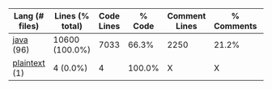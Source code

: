 |Lang (# files)|Lines (% total)|Code Lines|% Code|Comment Lines|% Comments|Blank Lines|% Blank|
| --- | --- | --- | --- | --- | --- | --- | --- |
|[java](https://github.com/FRCTeam5199/Robot-Code-2021/tree/souper-secret-contraband/statistics/java/lines_descending.md) (96)|10600 (100.0%)|7033|66.3%|2250|21.2%|1317|12.4%|
|[plaintext](https://github.com/FRCTeam5199/Robot-Code-2021/tree/souper-secret-contraband/statistics/plaintext/lines_descending.md) (1)|4 (0.0%)|4|100.0%|X|X|0|0.0%|